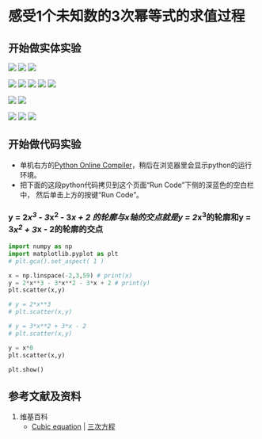 # 感受1个未知数的3次幂等式的求值过程

## 开始做实体实验

![](/images/函数与解析几何/n个未知数和n次幂的等式/感受1个未知数的3次幂等式的求值过程/1a1.jpg)
![](/images/函数与解析几何/n个未知数和n次幂的等式/感受1个未知数的3次幂等式的求值过程/1a2.jpg)
![](/images/函数与解析几何/n个未知数和n次幂的等式/感受1个未知数的3次幂等式的求值过程/1a3.jpg)

![](/images/函数与解析几何/n个未知数和n次幂的等式/感受1个未知数的3次幂等式的求值过程/2a1.jpg)
![](/images/函数与解析几何/n个未知数和n次幂的等式/感受1个未知数的3次幂等式的求值过程/2a2.jpg)
![](/images/函数与解析几何/n个未知数和n次幂的等式/感受1个未知数的3次幂等式的求值过程/2a3.jpg)
![](/images/函数与解析几何/n个未知数和n次幂的等式/感受1个未知数的3次幂等式的求值过程/2a4.jpg)
![](/images/函数与解析几何/n个未知数和n次幂的等式/感受1个未知数的3次幂等式的求值过程/2a5.jpg)

![](/images/函数与解析几何/n个未知数和n次幂的等式/感受1个未知数的3次幂等式的求值过程/3a1.jpg)
![](/images/函数与解析几何/n个未知数和n次幂的等式/感受1个未知数的3次幂等式的求值过程/3a2.jpg)

![](/images/函数与解析几何/n个未知数和n次幂的等式/感受1个未知数的3次幂等式的求值过程/4a1.jpg)
![](/images/函数与解析几何/n个未知数和n次幂的等式/感受1个未知数的3次幂等式的求值过程/4a2.jpg)
![](/images/函数与解析几何/n个未知数和n次幂的等式/感受1个未知数的3次幂等式的求值过程/4a3.jpg)

## 开始做代码实验

- 单机右方的[Python Online Compiler](https://www.alphacodingskills.com/compile-python-online.php)，稍后在浏览器里会显示python的运行环境。
- 把下面的这段python代码拷贝到这个页面“Run Code”下侧的深蓝色的空白栏中， 然后单击上方的按键“Run Code”。

### y = 2*x<sup>3</sup> - 3*x<sup>2</sup> - 3*x + 2 的轮廓与x轴的交点就是y = 2*x<sup>3</sup>的轮廓和y = 3*x<sup>2</sup> + 3*x - 2的轮廓的交点
```python
import numpy as np
import matplotlib.pyplot as plt
# plt.gca().set_aspect( 1 ) 

x = np.linspace(-2,3,59) # print(x)
y = 2*x**3 - 3*x**2 - 3*x + 2 # print(y)
plt.scatter(x,y)

# y = 2*x**3
# plt.scatter(x,y)

# y = 3*x**2 + 3*x - 2
# plt.scatter(x,y)

y = x*0
plt.scatter(x,y)

plt.show()
```

## 参考文献及资料

1. 维基百科
	- [Cubic equation](https://en.wikipedia.org/wiki/Cubic_equation) | [三次方程](https://zh.wikipedia.org/wiki/%E4%B8%89%E6%AC%A1%E6%96%B9%E7%A8%8B) 